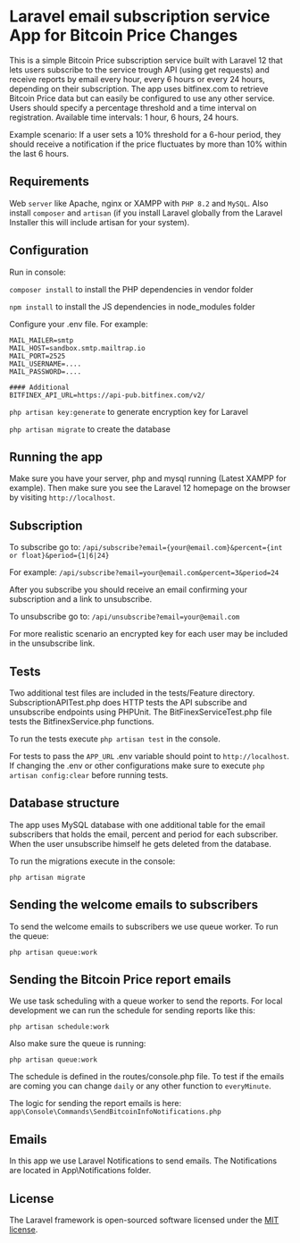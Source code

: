 # Laravel email subscription service App for Bitcoin Price Changes

This is a simple Bitcoin Price subscription service built with Laravel 12 that lets users subscribe to the service trough API (using get requests) and receive reports by email every hour, every 6 hours or every 24 hours, depending on their subscription. The app uses bitfinex.com to retrieve Bitcoin Price data but can easily be configured to use any other service. Users should specify a percentage threshold and a time interval on registration. Available time intervals: 1 hour, 6 hours, 24 hours.

Example scenario: If a user sets a 10% threshold for a 6-hour period, they should receive a notification if the price fluctuates by more than 10% within the last 6 hours.

## Requirements

Web `server` like Apache, nginx or XAMPP with `PHP 8.2` and `MySQL`. Also install `composer` and `artisan` (if you install Laravel globally from the Laravel Installer this will include artisan for your system).

## Configuration

Run in console:

`composer install` to install the PHP dependencies in vendor folder

`npm install` to install the JS dependencies in node_modules folder

Configure your .env file. For example:

```
MAIL_MAILER=smtp
MAIL_HOST=sandbox.smtp.mailtrap.io
MAIL_PORT=2525
MAIL_USERNAME=....
MAIL_PASSWORD=....

#### Additional
BITFINEX_API_URL=https://api-pub.bitfinex.com/v2/
```

`php artisan key:generate` to generate encryption key for Laravel

`php artisan migrate` to create the database

## Running the app

Make sure you have your server, php and mysql running (Latest XAMPP for example). Then make sure you see the Laravel 12 homepage on the browser by visiting `http://localhost`.

## Subscription

To subscribe go to: `/api/subscribe?email={your@email.com}&percent={int or float}&period={1|6|24}`

For example: `/api/subscribe?email=your@email.com&percent=3&period=24`

After you subscribe you should receive an email confirming your subscription and a link to unsubscribe.

To unsubscribe go to: `/api/unsubscribe?email=your@email.com`

For more realistic scenario an encrypted key for each user may be included in the unsubscribe link.

## Tests

Two additional test files are included in the tests/Feature directory. SubscriptionAPITest.php does HTTP tests the API subscribe and unsubscribe endpoints using PHPUnit. The BitFinexServiceTest.php file tests the BitfinexService.php functions.

To run the tests execute `php artisan test` in the console.

For tests to pass the `APP_URL` .env variable should point to `http://localhost`. If changing the .env or other configurations make sure to execute `php artisan config:clear` before running tests.

## Database structure

The app uses MySQL database with one additional table for the email subscribers that holds the email, percent and period for each subscriber. When the user unsubscribe himself he gets deleted from the database. 

To run the migrations execute in the console:

`php artisan migrate`

## Sending the welcome emails to subscribers

To send the welcome emails to subscribers we use queue worker. To run the queue:

`php artisan queue:work`

## Sending the Bitcoin Price report emails

We use task scheduling with a queue worker to send the reports. For local development we can run the schedule for sending reports like this:

`php artisan schedule:work`

Also make sure the queue is running:

`php artisan queue:work`

The schedule is defined in the routes/console.php file. To test if the emails are coming you can change `daily` or any other function to `everyMinute`.

The logic for sending the report emails is here: `app\Console\Commands\SendBitcoinInfoNotifications.php`

## Emails

In this app we use Laravel Notifications to send emails. The Notifications are located in App\Notifications folder.

## License

The Laravel framework is open-sourced software licensed under the [MIT license](https://opensource.org/licenses/MIT).

